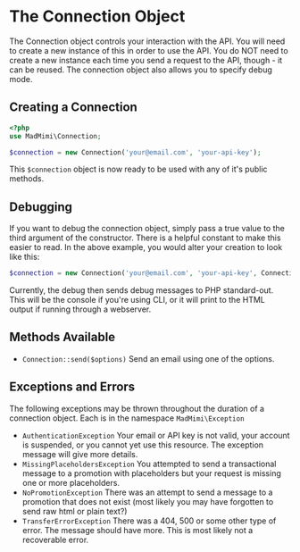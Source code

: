 # The Connection Object

The Connection object controls your interaction with the API.  You will need to create a new instance of this in order
to use the API.  You do NOT need to create a new instance each time you send a request to the API, though - it can
be reused.  The connection object also allows you to specify debug mode.

## Creating a Connection

```php
<?php
use MadMimi\Connection;

$connection = new Connection('your@email.com', 'your-api-key');
```

This `$connection` object is now ready to be used with any of it's public methods.

## Debugging

If you want to debug the connection object, simply pass a true value to the third argument of the constructor.  There
is a helpful constant to make this easier to read.  In the above example, you would alter your creation to look like this:

```php
$connection = new Connection('your@email.com', 'your-api-key', Connection::ENABLE_DEBUG);
```

Currently, the debug then sends debug messages to PHP standard-out.  This will be the console if you're using CLI, or
it will print to the HTML output if running through a webserver.

## Methods Available

- `Connection::send($options)` Send an email using one of the options.

## Exceptions and Errors

The following exceptions may be thrown throughout the duration of a connection object.  Each is in the namespace
`MadMimi\Exception`

- `AuthenticationException` Your email or API key is not valid, your account is suspended, or you cannot yet use this resource.  The exception message will give more details.
- `MissingPlaceholdersException` You attempted to send a transactional message to a promotion with placeholders but your request is missing one or more placeholders.
- `NoPromotionException` There was an attempt to send a message to a promotion that does not exist (most likely you may have forgotten to send raw html or plain text?)
- `TransferErrorException` There was a 404, 500 or some other type of error.  The message should have more.  This is most likely not a recoverable error.
